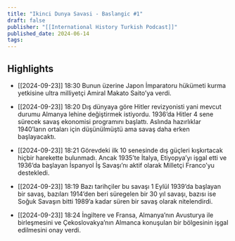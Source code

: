 ```yaml
---
title: "Ikinci Dunya Savasi - Baslangic #1"
draft: false
publisher: "[[International History Turkish Podcast]]"
published_date: 2024-06-14
tags:
---
```



## Highlights
* [[2024-09-23]] 18:30  Bunun üzerine Japon İmparatoru hükümeti kurma yetkisine ultra milliyetçi Amiral Makato Saito’ya verdi.

* [[2024-09-23]] 18:20  Dış dünyaya göre Hitler revizyonisti yani mevcut durumu Almanya lehine değiştirmek istiyordu. 1936’da Hitler 4 sene sürecek savaş ekonomisi programını başlattı. Aslında hazırlıklar 1940’ların ortaları için düşünülmüştü ama savaş daha erken başlayacaktı.

* [[2024-09-23]] 18:21  Görevdeki ilk 10 senesinde dış güçleri kışkırtacak hiçbir harekette bulunmadı. Ancak 1935’te İtalya, Etiyopya’yı işgal etti ve 1936’da başlayan İspanyol İş Savaşı’nı aktif olarak Milletçi Franco’yu destekledi.

* [[2024-09-23]] 18:19  Bazı tarihçiler bu savaşı 1 Eylül 1939’da başlayan bir savaş, bazıları 1914’den beri süregelen bir 30 yıl savaşı, bazısı ise Soğuk Savaşın bitti 1989’a kadar süren bir savaş olarak nitelendirdi.

* [[2024-09-23]] 18:24  İngiltere ve Fransa, Almanya’nın Avusturya ile birleşmesini ve Çekoslovakya’nın Almanca konuşulan bir bölgesinin işgal edilmesini onay verdi.

